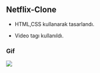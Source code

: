 ## Netflix-Clone

- HTML,CSS kullanarak tasarlandı.

- Video tagı kullanıldı. 

### Gif 

<img src="screen.gif" />
